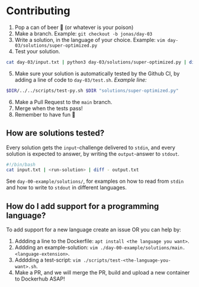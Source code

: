 # Contributing
1. Pop a can of beer :beer: (or whatever is your poison)
2. Make a branch. Example: `git checkout -b jonas/day-03`
3. Write a solution, in the language of your choice. Example: `vim day-03/solutions/super-optimized.py`
4. Test your solution.

```sh
cat day-03/input.txt | python3 day-03/solutions/super-optimized.py | diff - day-03/output.txt
```

5. Make sure your solution is automatically tested by the Github CI, by adding a line of code to `day-03/test.sh`.
*Example line:*
```sh
$DIR/../../scripts/test-py.sh $DIR "solutions/super-optimized.py"
```

6. Make a Pull Request to the `main` branch.
7. Merge when the tests pass!
8. Remember to have fun :tada:

## How are solutions tested?

Every solution gets the `input`-challenge delivered to `stdin`, and every solution is expected to answer, by writing the `output`-answer to `stdout`.

```sh
#!/bin/bash
cat input.txt | <run-solution> | diff - output.txt
```
See `day-00-example/solutions/`, for examples on how to read from `stdin` and how to write to `stdout` in different languages.


## How do I add support for a programming language?

To add support for a new language create an issue OR you can help by:  
1. Addding a line to the Dockerfile: `apt install <the language you want>`.
2. Addding an example-solution: `vim ./day-00-example/solutions/main.<language-extension>`.
2. Adddding  a test-script: `vim ./scripts/test-<the-language-you-want>.sh`.
3. Make a PR, and we will merge the PR, build and upload a new container to Dockerhub ASAP!

